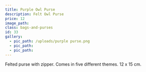 ```yaml
---
title: Purple Owl Purse
description: Felt Owl Purse
price: 12
image_path:
class: bags-and-purses
id: 33
gallery:
  - pic_path: /uploads/purple purse.png
  - pic_path:
  - pic_path:
---
```



Felted purse with zipper. Comes in five different themes. 12 x 15 cm.